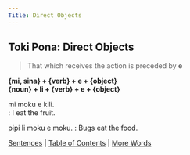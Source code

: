 ```yaml
---
Title: Direct Objects
---
```


## Toki Pona: Direct Objects

  >That which receives the action is preceded by **e**

  **{mi, sina} + {verb} + e + {object}**  
  **{noun} + li + {verb} + e + {object}**  

  mi moku e kili.  
  : I eat the fruit.  
  
  pipi li moku e moku. 
  : Bugs eat the food.  

  [Sentences](03Sentences.md) | [Table of Contents](toc.md) | [More Words](05MoreWords.md)